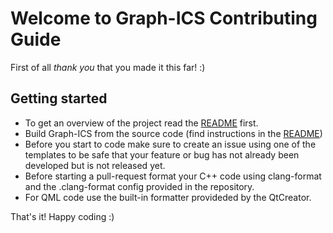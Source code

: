 # Welcome to Graph-ICS Contributing Guide

First of all *thank you* that you made it this far! :)

## Getting started

- To get an overview of the project read the [README](README.md) first.
- Build Graph-ICS from the source code (find instructions in the [README](README.md))
- Before you start to code make sure to create an issue using one of the templates to be safe that your feature or bug has not already been developed but is not released yet.
- Before starting a pull-request format your C++ code using clang-format and the .clang-format config provided in the repository.
- For QML code use the built-in formatter provideded by the QtCreator.

That's it! Happy coding :)
